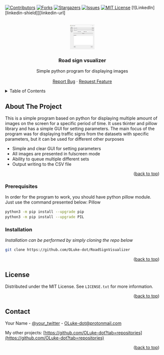 [![Contributors][contributors-shield]][contributors-url]
[![Forks][forks-shield]][forks-url]
[![Stargazers][stars-shield]][stars-url]
[![Issues][issues-shield]][issues-url]
[![MIT License][license-shield]][license-url]
[![LinkedIn][linkedin-shield]][linkedin-url]

<br />
<div align="center">
  <a href="https://github.com/OLuke-dot/RoadSignVisualizer">
    <img src="photos/Screenshot.jpg" alt="screenshot" width="80" height="80">
  </a>

  <h3 align="center">Road sign vsualizer</h3>

   <p align="center">
    Simple python program for displaying images
    <br />
    <br />
    <a href="https://github.com/OLuke-dot/RoadSignVisualizer/issues">Report Bug</a>
    ·
    <a href="https://github.com/OLuke-dot/RoadSignVisualizer/issues">Request Feature</a>
  </p>
</div>

<!-- TABLE OF CONTENTS -->
<details>
  <summary>Table of Contents</summary>
  <ol>
    <li>
      <a href="#about-the-project">About The Project</a>
    </li>
    <li>
      <ul>
        <li><a href="#prerequisites">Prerequisites</a></li>
        <li><a href="#installation">Installation</a></li>
      </ul>
    </li>
    <li><a href="#license">License</a></li>
    <li><a href="#contact">Contact</a></li>
    <li><a href="#acknowledgments">Acknowledgments</a></li>
  </ol>
</details>


<!-- ABOUT THE PROJECT -->
## About The Project


This is a simple program based on python for displaying multiple amount of images on the screen for a specific period of time. It uses tkinter and pillow library and has a simple GUI for setting parameters. The main focus of the program was for displaying traffic signs from the datasets with specific parameters, but it can be used for different other purposes

* Simple and clear GUI for setting parameters
* All images are presented in fulscreen mode
* Ability to queue multiple different sets
* Output writing to the CSV file


<p align="right">(<a href="#readme-top">back to top</a>)</p>

### Prerequisites

In order for the program to work, you should have python pillow module. Just use the command presented below:
Pillow
  ```sh
 python3 -m pip install --upgrade pip
 python3 -m pip install --upgrade PIL
  ```

### Installation

_Installation can be performed by simply cloning the repo below_

   ```sh
   git clone https://github.com/OLuke-dot/RoadSignVisualizer
   ```

<p align="right">(<a href="#readme-top">back to top</a>)</p>


## License

Distributed under the MIT License. See `LICENSE.txt` for more information.

<p align="right">(<a href="#readme-top">back to top</a>)</p>


<!-- CONTACT -->
## Contact

Your Name - [@your_twitter](https://twitter.com/your_username) - OLuke-dot@protonmail.com

My other projects: [https://github.com/OLuke-dot?tab=repositories](https://github.com/OLuke-dot?tab=repositories)

<p align="right">(<a href="#readme-top">back to top</a>)</p>

[contributors-shield]: https://img.shields.io/github/contributors/OLuke-dot/RoadSignVisualizer.svg?style=for-the-badge
[contributors-url]: https://github.com/OLuke-dot/RoadSignVisualizer/graphs/contributors
[forks-shield]: https://img.shields.io/github/forks/OLuke-dot/RoadSignVisualizer.svg?style=for-the-badge
[forks-url]: https://github.com/OLuke-dot/RoadSignVisualizer/network/members
[stars-shield]: https://img.shields.io/github/stars/OLuke-dot/RoadSignVisualizer.svg?style=for-the-badge
[stars-url]: https://github.com/OLuke-dot/RoadSignVisualizer/stargazers
[issues-shield]: https://img.shields.io/github/issues/OLuke-dot/RoadSignVisualizer.svg?style=for-the-badge
[issues-url]: https://github.com/OLuke-dot/RoadSignVisualizer/issues
[license-shield]: https://img.shields.io/github/license/OLuke-dot/RoadSignVisualizer.svg?style=for-the-badge
[license-url]: https://github.com/OLuke-dot/RoadSignVisualizer/blob/master/LICENSE.txt
